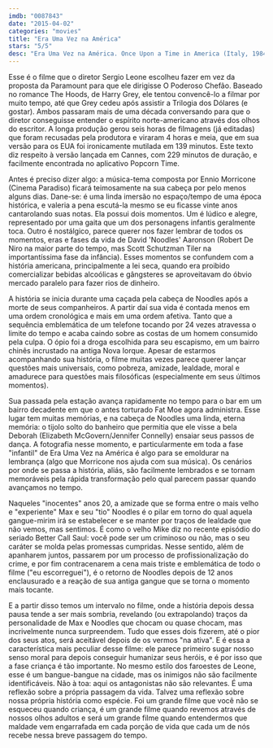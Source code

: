 ```yaml
---
imdb: "0087843"
date: "2015-04-02"
categories: "movies"
title: "Era Uma Vez na América"
stars: "5/5"
desc: "Era Uma Vez na América. Once Upon a Time in America (Italy, 1984). Dirigido por Sergio Leone. Escrito por Harry Grey, Leonardo Benvenuti, Piero De Bernardi, Enrico Medioli, Franco Arcalli, Franco Ferrini, Sergio Leone, Stuart Kaminsky, Ernesto Gastaldi. Com Robert De Niro, James Woods, Elizabeth McGovern, Joe Pesci, Burt Young, Tuesday Weld, Treat Williams, Danny Aiello, Richard Bright."
---
```

Esse é o filme que o diretor Sergio Leone escolheu fazer em vez da proposta da Paramount para que ele dirigisse O Poderoso Chefão. Baseado no romance The Hoods, de Harry Grey, ele tentou convencê-lo a filmar por muito tempo, até que Grey cedeu após assistir a Trilogia dos Dólares (e gostar). Ambos passaram mais de uma década conversando para que o diretor conseguisse entender o espírito norte-americano através dos olhos do escritor. A longa produção gerou seis horas de filmagens (já editadas) que foram recusadas pela produtora e viraram 4 horas e meia, que em sua versão para os EUA foi ironicamente mutilada em 139 minutos. Este texto diz respeito à versão lançada em Cannes, com 229 minutos de duração, e facilmente encontrada no aplicativo Popcorn Time.

Antes é preciso dizer algo: a música-tema composta por Ennio Morricone (Cinema Paradiso) ficará teimosamente na sua cabeça por pelo menos alguns dias. Dane-se: é uma linda imersão no espaço/tempo de uma época histórica, e valeria a pena escutá-la mesmo se eu ficasse vinte anos cantarolando suas notas. Ela possui dois momentos. Um é lúdico e alegre, representado por uma gaita que um dos personagens infantis geralmente toca. Outro é nostálgico, parece querer nos fazer lembrar de todos os momentos, eras e fases da vida de David 'Noodles' Aaronson (Robert De Niro na maior parte do tempo, mas Scott Schutzman Tiler na importantíssima fase da infância). Esses momentos se confundem com a história americana, principalmente a lei seca, quando era proibido comercializar bebidas alcoólicas e gângsteres se aproveitavam do óbvio mercado paralelo para fazer rios de dinheiro.

A história se inicia durante uma caçada pela cabeça de Noodles após a morte de seus companheiros. A partir daí sua vida é contada menos em uma ordem cronológica e mais em uma ordem afetiva. Tanto que a sequência emblemática de um telefone tocando por 24 vezes atravessa o limite do tempo e acaba caindo sobre as costas de um homem consumido pela culpa. O ópio foi a droga escolhida para seu escapismo, em um bairro chinês incrustado na antiga Nova Iorque. Apesar de estarmos acompanhando sua história, o filme muitas vezes parece querer lançar questões mais universais, como pobreza, amizade, lealdade, moral e amadurece para questões mais filosóficas (especialmente em seus últimos momentos).

Sua passada pela estação avança rapidamente no tempo para o bar em um bairro decadente em que o antes torturado Fat Moe agora administra. Esse lugar tem muitas memórias, e na cabeça de Noodles uma linda, eterna memória: o tijolo solto do banheiro que permitia que ele visse a bela Deborah (Elizabeth McGovern/Jennifer Connelly) ensaiar seus passos de dança. A fotografia nesse momento, e particularmente em toda a fase "infantil" de Era Uma Vez na América é algo para se emoldurar na lembrança (algo que Morricone nos ajuda com sua música). Os cenários por onde se passa a história, aliás, são facilmente lembrados e se tornam memoráveis pela rápida transformação pelo qual parecem passar quando avançamos no tempo.

Naqueles "inocentes" anos 20, a amizade que se forma entre o mais velho e "experiente" Max e seu "tio" Noodles é o pilar em torno do qual aquela gangue-mirim irá se estabelecer e se manter por traços de lealdade que não vemos, mas sentimos. É como o velho Mike diz no recente episódio do seriado Better Call Saul: você pode ser um criminoso ou não, mas o seu caráter se molda pelas promessas cumpridas. Nesse sentido, além de apanharem juntos, passarem por um processo de profissionalização do crime, e por fim contracenarem a cena mais triste e emblemática de todo o filme ("eu escorreguei"), é o retorno de Noodles depois de 12 anos enclausurado e a reação de sua antiga gangue que se torna o momento mais tocante.

E a partir disso temos um intervalo no filme, onde a história depois dessa pausa tende a ser mais sombria, revelando (ou extrapolando) traços da personalidade de Max e Noodles que chocam ou quase chocam, mas incrivelmente nunca surpreendem. Tudo que esses dois fizerem, até o pior dos seus atos, será aceitável depois de os vermos "na ativa". E é essa a característica mais peculiar desse filme: ele parece primeiro sugar nosso senso moral para depois conseguir humanizar seus heróis, e é por isso que a fase criança é tão importante. No mesmo estilo dos faroestes de Leone, esse é um bangue-bangue na cidade, mas os inimigos não são facilmente identificáveis. Não à toa: aqui os antagonistas não são relevantes. É uma reflexão sobre a própria passagem da vida. Talvez uma reflexão sobre nossa própria história como espécie. Foi um grande filme que você não se esqueceu quando criança, é um grande filme quando revemos através de nossos olhos adultos e será um grande filme quando entendermos que maldade vem engarrafada em cada porção de vida que cada um de nós recebe nessa breve passagem do tempo.

